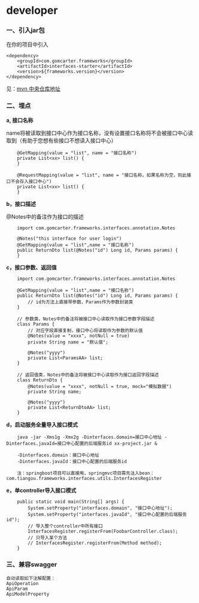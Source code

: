 # developer #
### 一、引入jar包

在你的项目中引入
```
<dependency>
    <groupId>com.gomcarter.frameworks</groupId>
    <artifactId>interfaces-starter</artifactId>
    <version>${frameworks.version}</version>
</dependency>
```

见：<a href="https://mvnrepository.com/artifact/com.gomcarter.frameworks/interfaces-starter" target="_blank">mvn 中央仓库地址</a>

### 二、埋点

**a, 接口名称**

name将被读取到接口中心作为接口名称，没有设置接口名称将不会被接口中心读取到（有助于您想有些接口不想读入接口中心）
```
    @GetMapping(value = "list", name = "接口名称")
    private List<xx> list() {
    }
    
    @RequestMapping(value = "list", name = "接口名称，如果名称为空，则此接口不会存入接口中心")
    private List<xx> list() {
    }
```


**b，接口描述**

@Notes中的备注作为接口的描述
```
    import com.gomcarter.frameworks.interfaces.annotation.Notes
    
    @Notes("this interface for user login")
    @GetMapping(value = "list",name = "接口名称")
    public ReturnDto list(@Notes("id") Long id, Params params) {
    }
```  


**c，接口参数、返回值**
```
    import com.gomcarter.frameworks.interfaces.annotation.Notes
    
    @GetMapping(value = "list",name = "接口名称")
    public ReturnDto list(@Notes("id") Long id, Params params) {
        // id为方法上直接带参数，Params作为参数封装类
    }
    
    // 参数类，Notes中的备注将被接口中心读取作为接口参数字段描述
    class Params {
        // 对应字段直接复制，接口中心将读取作为参数的默认值
        @Notes(value = "xxxx", notNull = true)
        private String name = "默认值";
      
        @Notes("yyyy")
        private List<ParamsAA> list;
    }
  
    // 返回值类，Notes中的备注将被接口中心读取作为接口返回字段描述
    class ReturnDto {
        @Notes(value = "xxxx", notNull = true, mock="模拟数据")
        private String name;
      
        @Notes("yyyy")
        private List<ReturnDtoAA> list;
    }
```


**d，启动服务全量导入接口模式**
```
    java -jar -Xms1g -Xmx2g -Dinterfaces.domain=接口中心地址 -Dinterfaces.javaId=接口中心配置的后端服务id xx-project.jar &

    -Dinterfaces.domain：接口中心地址
    -Dinterfaces.javaId：接口中心配置的后端服务id
    
    注：springboot项目可以直接用，springmvc项目需先注入bean：com.tiangou.frameworks.interfaces.utils.InterfacesRegister
```

**e，单controller导入接口模式**
```
    public static void main(String[] args) {
        System.setProperty("interfaces.domain", "接口中心地址");
        System.setProperty("interfaces.javaId", "接口中心配置的后端服务id");
        // 导入整个controller中所有接口
        InterfacesRegister.registerFrom(FoobarController.class);
        // 只导入某个方法
        // InterfacesRegister.registerFrom(Method method);
    }
```


### 三、兼容swagger

    自动读取如下注解配置：
    ApiOperation
    ApiParam
    ApiModelProperty
    
